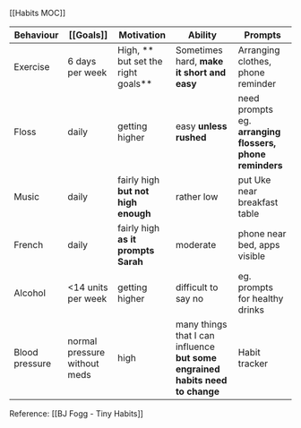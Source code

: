 
[[Habits MOC]]

| Behaviour |[[Goals]]|Motivation|Ability|Prompts|
|---|---|---|---|---|
|Exercise|6 days per week|High, ** but set the right goals**|Sometimes hard, **make it short and easy**|Arranging clothes,  phone reminder|
|Floss|daily|getting higher|easy **unless rushed**|need prompts eg. **arranging flossers, phone reminders**|
|Music|daily|fairly high **but not high enough**|rather low|put Uke near breakfast table|
|French|daily|fairly high **as it prompts Sarah**|moderate|phone near bed,  apps visible|
|Alcohol|<14 units per week|getting higher|difficult to say no|eg. prompts for healthy drinks|
|Blood pressure| normal pressure without meds|high|many things that I can influence **but some engrained habits need to change**|Habit tracker|

Reference:
[[BJ Fogg - Tiny Habits]]